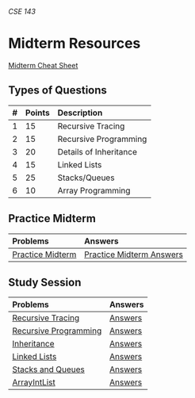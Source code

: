 _CSE 143_
# Midterm Resources

[Midterm Cheat Sheet](midterm-cheat-sheet.md)

## Types of Questions

| # | Points | Description |
| :--- | :--- | :--- |
| 1 | 15 | Recursive Tracing |
| 2 | 15 | Recursive Programming |
| 3 | 20 | Details of Inheritance |
| 4 | 15 | Linked Lists |
| 5 | 25 | Stacks/Queues |
| 6 | 10 | Array Programming |

## Practice Midterm

| __Problems__ | __Answers__ |
| :--- | :--- |
| [Practice Midterm](practice-midterm.md) | [Practice Midterm Answers](practice-midterm-answers.md) |

## Study Session

| Problems | Answers |
| :--- | :--- |
| [Recursive Tracing](study-session/recursive-tracing.md) | [Answers](study-session/answers/recursive-tracing-answers.md) |
| [Recursive Programming](study-session/recursive-programming.md) | [Answers](study-session/answers/recursive-programming-answers.md) |
| [Inheritance](study-session/inheritance.md) | [Answers](study-session/answers/inheritance-answers.md) |
| [Linked Lists](study-session/linked-lists.md) | [Answers](study-session/answers/linked-lists-answers.md) |
| [Stacks and Queues](study-session/stacks-queues.md) | [Answers](study-session/answers/stacks-queues-answers.md) |
| [ArrayIntList](study-session/arrayintlist.md) | [Answers](study-session/answers/arrayintlist-answers.md) |